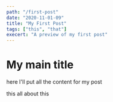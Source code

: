 ```yaml
---
path: "/first-post"
date: "2020-11-01-09"
title: "My First Post"
tags: ["this", "that"]
execert: "A preview of my first post"
---
```

# My main title

here I'll put all the content for my post

this all about this
